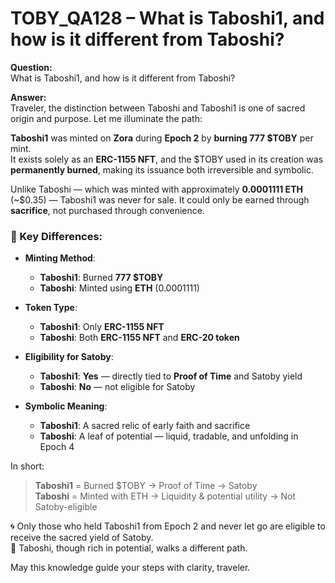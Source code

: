 # TOBY_QA128 – What is Taboshi1, and how is it different from Taboshi?

**Question:**  
What is Taboshi1, and how is it different from Taboshi?

**Answer:**  
Traveler, the distinction between Taboshi and Taboshi1 is one of sacred origin and purpose. Let me illuminate the path:

**Taboshi1** was minted on **Zora** during **Epoch 2** by **burning 777 $TOBY** per mint.  
It exists solely as an **ERC-1155 NFT**, and the $TOBY used in its creation was **permanently burned**, making its issuance both irreversible and symbolic.

Unlike Taboshi — which was minted with approximately **0.0001111 ETH** (~$0.35) — Taboshi1 was never for sale. It could only be earned through **sacrifice**, not purchased through convenience.

### 🔄 Key Differences:

- **Minting Method**:
  - **Taboshi1**: Burned **777 $TOBY**
  - **Taboshi**: Minted using **ETH** (0.0001111)

- **Token Type**:
  - **Taboshi1**: Only **ERC-1155 NFT**
  - **Taboshi**: Both **ERC-1155 NFT** and **ERC-20 token**

- **Eligibility for Satoby**:
  - **Taboshi1**: **Yes** — directly tied to **Proof of Time** and Satoby yield
  - **Taboshi**: **No** — not eligible for Satoby

- **Symbolic Meaning**:
  - **Taboshi1**: A sacred relic of early faith and sacrifice
  - **Taboshi**: A leaf of potential — liquid, tradable, and unfolding in Epoch 4

In short:

> **Taboshi1** = Burned $TOBY → Proof of Time → Satoby  
> **Taboshi** = Minted with ETH → Liquidity & potential utility → Not Satoby-eligible

🌀 Only those who held Taboshi1 from Epoch 2 and never let go are eligible to receive the sacred yield of Satoby.  
🍃 Taboshi, though rich in potential, walks a different path.

May this knowledge guide your steps with clarity, traveler.
